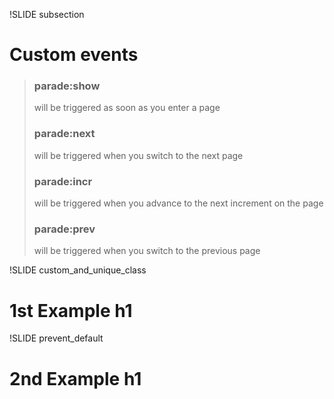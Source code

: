 !SLIDE subsection

# Custom events

> ### parade:show
> will be triggered as soon as you enter a page
> ### parade:next
> will be triggered when you switch to the next page
> ### parade:incr
> will be triggered when you advance to the next increment on the page
> ### parade:prev
> will be triggered when you switch to the previous page


!SLIDE custom_and_unique_class
# 1st Example h1
<script>
// bind to custom event
$(".custom_and_unique_class").bind("parade:show", function (event) {
  // animate the h1
  var h1 = $(event.target).find("h1");
  h1.delay(500)
    .slideUp(300, function () { $(this).css({textDecoration: "line-through"}); })
    .slideDown(300);
});
</script>

!SLIDE prevent_default
# 2nd Example h1
<script>
$(".prevent_default").bind("parade:next", function (event) {
  var h1 = $(event.target).find("h1");
  if (h1.css("text-decoration") === "none") {
    event.preventDefault();
    h1.css({textDecoration: "line-through"})
  }
});
</script>

